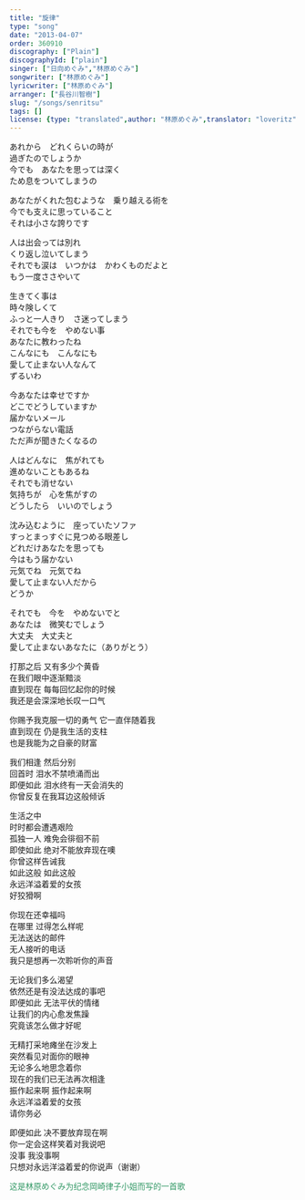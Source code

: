 ```yaml
---
title: "旋律"
type: "song"
date: "2013-04-07"
order: 360910
discography: ["Plain"]
discographyId: ["plain"]
singer: ["日向めぐみ","林原めぐみ"]
songwriter: ["林原めぐみ"]
lyricwriter: ["林原めぐみ"]
arranger: ["長谷川智樹"]
slug: "/songs/senritsu"
tags: []
license: {type: "translated",author: "林原めぐみ",translator: "loveritz"}
---
```


あれから　どれくらいの時が  
過ぎたのでしょうか  
今でも　あなたを思っては深く  
ため息をついてしまうの  
  
あなたがくれた包むような　乗り越える術を  
今でも支えに思っていること  
それは小さな誇りです  
  
人は出会っては別れ  
くり返し泣いてしまう  
それでも涙は　いつかは　かわくものだよと  
もう一度ささやいて  
  
生きてく事は  
時々険しくて  
ふっと一人きり　さ迷ってしまう  
それでも今を　やめない事  
あなたに教わったね  
こんなにも　こんなにも  
愛して止まない人なんて  
ずるいわ  
  
今あなたは幸せですか  
どこでどうしていますか  
届かないメール  
つながらない電話  
ただ声が聞きたくなるの  
  
人はどんなに　焦がれても  
進めないこともあるね  
それでも消せない  
気持ちが　心を焦がすの  
どうしたら　いいのでしょう  
  
沈み込むように　座っていたソファ  
すっとまっすぐに見つめる眼差し  
どれだけあなたを思っても  
今はもう届かない  
元気でね　元気でね  
愛して止まない人だから  
どうか  
  
それでも　今を　やめないでと  
あなたは　微笑むでしょう  
大丈夫　大丈夫と  
愛して止まないあなたに（ありがとう）  
  
打那之后 又有多少个黄昏  
在我们眼中逐渐黯淡  
直到现在 每每回忆起你的时候  
我还是会深深地长叹一口气  
  
你赐予我克服一切的勇气 它一直伴随着我  
直到现在 仍是我生活的支柱  
也是我能为之自豪的财富  
  
我们相逢 然后分别  
回首时 泪水不禁喷涌而出  
即便如此 泪水终有一天会消失的  
你曾反复在我耳边这般倾诉  
  
生活之中  
时时都会遭遇艰险   
孤独一人 难免会徘徊不前  
即使如此 绝对不能放弃现在噢  
你曾这样告诫我  
如此这般 如此这般  
永远洋溢着爱的女孩  
好狡猾啊  
  
你现在还幸福吗  
在哪里 过得怎么样呢  
无法送达的邮件  
无人接听的电话  
我只是想再一次聆听你的声音  
  
无论我们多么渴望  
依然还是有没法达成的事吧  
即便如此 无法平伏的情绪  
让我们的内心愈发焦躁  
究竟该怎么做才好呢  
  
无精打采地瘫坐在沙发上  
突然看见对面你的眼神  
无论多么地思念着你  
现在的我们已无法再次相逢  
振作起来啊 振作起来啊  
永远洋溢着爱的女孩  
请你务必  
  
即便如此 决不要放弃现在啊  
你一定会这样笑着对我说吧  
没事 我没事啊  
只想对永远洋溢着爱的你说声（谢谢）  
  
<span style="color: #339966;">这是林原めぐみ为纪念岡崎律子小姐而写的一首歌</span>

